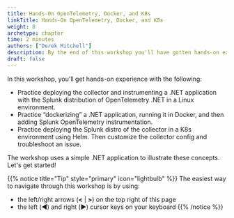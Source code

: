 ```yaml
---
title: Hands-On OpenTelemetry, Docker, and K8s
linkTitle: Hands-On OpenTelemetry, Docker, and K8s
weight: 8
archetype: chapter
time: 2 minutes
authors: ["Derek Mitchell"]
description: By the end of this workshop you'll have gotten hands-on experience instrumenting a .NET application with OpenTelemetry, then Dockerizing the application and deploying it to Kubernetes.  You’ll also gain experience deploying the OpenTelemetry collector using Helm, customizing the collector configuration, and troubleshooting collector configuration issues.
draft: false
---
```


In this workshop, you'll get hands-on experience with the following: 

* Practice deploying the collector and instrumenting a .NET application with the Splunk distribution of OpenTelemetry .NET in a Linux environment.
* Practice “dockerizing” a .NET application, running it in Docker, and then adding Splunk OpenTelemetry instrumentation.
* Practice deploying the Splunk distro of the collector in a K8s environment using Helm.  Then customize the collector config and troubleshoot an issue.

The workshop uses a simple .NET application to illustrate these concepts.  Let's get started!

{{% notice title="Tip" style="primary"  icon="lightbulb" %}}
The easiest way to navigate through this workshop is by using:

* the left/right arrows (**<** | **>**) on the top right of this page
* the left (◀️) and right (▶️) cursor keys on your keyboard
  {{% /notice %}}
